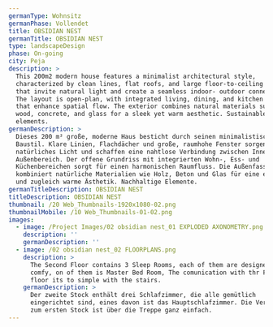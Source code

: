 ```yaml
---
germanType: Wohnsitz
germanPhase: Vollendet
title: OBSIDIAN NEST
germanTitle: OBSIDIAN NEST
type: landscapeDesign
phase: On-going
city: Peja
description: >
  This 200m2 modern house features a minimalist architectural style,
  characterized by clean lines, flat roofs, and large floor-to-ceiling windows
  that invite natural light and create a seamless indoor- outdoor connection.
  The layout is open-plan, with integrated living, dining, and kitchen areas
  that enhance spatial flow. The exterior combines natural materials such as
  wood, concrete, and glass for a sleek yet warm aesthetic. Sustainable
  elements.
germanDescription: >
  Dieses 200 m² große, moderne Haus besticht durch seinen minimalistischen
  Baustil. Klare Linien, Flachdächer und große, raumhohe Fenster sorgen für
  natürliches Licht und schaffen eine nahtlose Verbindung zwischen Innen- und
  Außenbereich. Der offene Grundriss mit integrierten Wohn-, Ess- und
  Küchenbereichen sorgt für einen harmonischen Raumfluss. Die Außenfassade
  kombiniert natürliche Materialien wie Holz, Beton und Glas für eine elegante
  und zugleich warme Ästhetik. Nachhaltige Elemente.
germanTitleDescription: OBSIDIAN NEST
titleDescription: OBSIDIAN NEST
thumbnail: /20 Web_Thumbnails-1920x1080-02.png
thumbnailMobile: /10 Web_Thumbnails-01-02.png
images:
  - image: /Project Images/02 obsidian nest_01 EXPLODED AXONOMETRY.png
    description: ''
    germanDescription: ''
  - image: /02 obsidian nest_02 FLOORPLANS.png
    description: >
      The Second Floor contains 3 Sleep Rooms, each of them are designed to be
      comfy, on of them is Master Bed Room, The comunication with thr First
      floor its to simple with the stairs.
    germanDescription: >
      Der zweite Stock enthält drei Schlafzimmer, die alle gemütlich
      eingerichtet sind, eines davon ist das Hauptschlafzimmer. Die Verbindung
      zum ersten Stock ist über die Treppe ganz einfach.
---
```


